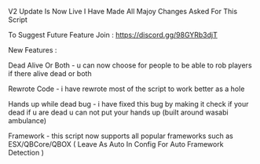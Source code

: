 V2 Update Is Now Live I Have Made All Majoy Changes Asked For This Script 

To Suggest Future Feature Join : https://discord.gg/98GYRb3djT

New Features : 

Dead Alive Or Both - u can now choose for people to be able to rob players if there alive dead or both

Rewrote Code - i have rewrote most of the script to work better as a hole

Hands up while dead bug - i have fixed this bug by making it check if your dead if u are dead u can not put your hands up (built around wasabi ambulance)

Framework - this script now supports all popular frameworks such as ESX/QBCore/QBOX ( Leave As Auto In Config For Auto Framework Detection )
